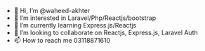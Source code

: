 - 👋 Hi, I’m @waheed-akhter
- 👀 I’m interested in Laravel/Php/Reactjs/bootstrap
- 🌱 I’m currently learning Express.js/Reactjs
- 💞️ I’m looking to collaborate on Reactjs, Express.js, Laravel Auth
- 📫 How to reach me 03118871610

<!---
waheed-akhter/waheed-akhter is a ✨ special ✨ repository because its `README.md` (this file) appears on your GitHub profile.
You can click the Preview link to take a look at your changes.
--->
